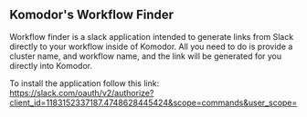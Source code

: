 ## Komodor's Workflow Finder

Workflow finder is a slack application intended to generate links from Slack directly to your workflow inside of Komodor. All you need to do is provide a cluster name, and workflow name, and the link will be generated for you directly into Komodor.

To install the application follow this link:
https://slack.com/oauth/v2/authorize?client_id=1183152337187.4748628445424&scope=commands&user_scope=
